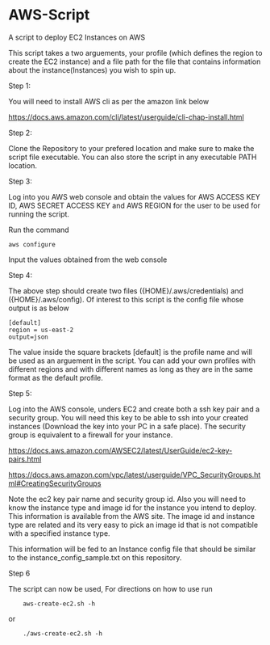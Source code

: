 # AWS-Script
A script to deploy EC2 Instances on AWS

This script takes a two arguements, your profile (which defines the region to create the EC2 instance) and a file path for the file that contains information about the instance(Instances) you wish to spin up.


Step 1: 

You will need to install AWS cli as per the amazon link below

https://docs.aws.amazon.com/cli/latest/userguide/cli-chap-install.html

Step 2: 

Clone the Repository to your prefered location and make sure to make the script file executable. You can also store the script in any executable PATH location.

Step 3: 

Log into you AWS web console and obtain the values for AWS ACCESS KEY ID, AWS SECRET ACCESS KEY and AWS REGION for the user to be used for running the script.

Run the command 

    aws configure

Input the values obtained from the web console

Step 4: 

The above step should create two files ({HOME}/.aws/credentials) and ({HOME}/.aws/config). Of interest to this script is the config file whose output is as below

    [default]
    region = us-east-2
    output=json

The value inside the square brackets [default] is the profile name and will be used as an arguement in the script. You can add your own profiles with different regions and with different names as long as they are in the same format as the default profile.


Step 5: 

Log into the AWS console, unders EC2 and create both a ssh key pair and a security group. You will need this key to be able to ssh into your created instances (Download the key into your PC in a safe place). The security group is equivalent to a firewall for your instance.

https://docs.aws.amazon.com/AWSEC2/latest/UserGuide/ec2-key-pairs.html

https://docs.aws.amazon.com/vpc/latest/userguide/VPC_SecurityGroups.html#CreatingSecurityGroups

Note the ec2 key pair name and security group id. Also you will need to know the instance type and image id for the instance you intend to deploy. This information is available from the AWS site. The image id and instance type are related and its very easy to pick an image id that is not compatible with a specified instance type.

This information will be fed to an Instance config file that should be similar to the instance_config_sample.txt on this repository.


Step 6

The script can now be used, For directions on how to use run 

        aws-create-ec2.sh -h

or

        ./aws-create-ec2.sh -h

